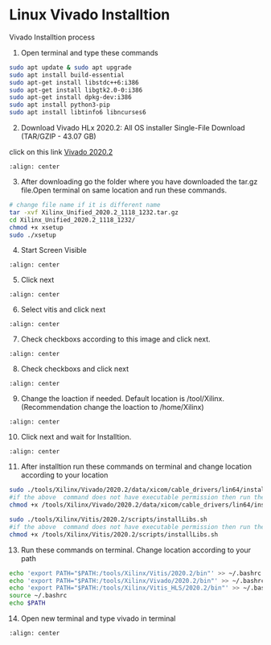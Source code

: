 # Linux Vivado Installtion
Vivado Installtion process

1. Open terminal and type these commands
```bash
sudo apt update & sudo apt upgrade
sudo apt install build-essential
sudo apt-get install libstdc++6:i386
sudo apt-get install libgtk2.0-0:i386
sudo apt-get install dpkg-dev:i386
sudo apt install python3-pip
sudo apt install libtinfo6 libncurses6
```

2. Download Vivado HLx 2020.2: All OS installer Single-File Download (TAR/GZIP - 43.07 GB)


click on this link [Vivado 2020.2](https://www.xilinx.com/support/download/index.html/content/xilinx/en/downloadNav/vivado-design-tools/archive.html)


```{figure} ./images/img1.png
:align: center
```
3. After downloading go the folder where you have downloaded the tar.gz file.Open terminal on same location and run these commands.

```bash
# change file name if it is different name
tar -xvf Xilinx_Unified_2020.2_1118_1232.tar.gz
cd Xilinx_Unified_2020.2_1118_1232/
chmod +x xsetup
sudo ./xsetup
```
4. Start Screen Visible
```{figure} ./images/img2.png
:align: center
```
5. Click next

```{figure} ./images/img3.png
:align: center
```
6. Select vitis and click next

```{figure} ./images/img4.png
:align: center
```
7. Check checkboxs according to this image and click next.

```{figure} ./images/img5.png
:align: center
```
8. Check checkboxs and click next
```{figure} ./images/img6.png
:align: center
```
9. Change the loaction if needed. Default location is  /tool/Xilinx.(Recommendation change the loaction to /home/Xilinx)
```{figure} ./images/img7.png
:align: center
```
10. Click next and wait for Installtion.
```{figure} ./images/img8.png
:align: center
```

11. After installtion run these commands on terminal and change location according to your location

```bash
sudo ./tools/Xilinx/Vivado/2020.2/data/xicom/cable_drivers/lin64/install_script/install_drivers/install_drivers
#if the above  command does not have executable permission then run the below  command first and then run the above again
chmod +x /tools/Xilinx/Vivado/2020.2/data/xicom/cable_drivers/lin64/install_script/install_drivers/install_drivers
```
```bash
sudo ./tools/Xilinx/Vitis/2020.2/scripts/installLibs.sh
#if the above  command does not have executable permission then run the below  command first and then run the above again
chmod +x /tools/Xilinx/Vitis/2020.2/scripts/installLibs.sh
```
13. Run these commands on terminal. Change location according to your path

```bash
echo 'export PATH="$PATH:/tools/Xilinx/Vitis/2020.2/bin"' >> ~/.bashrc
echo 'export PATH="$PATH:/tools/Xilinx/Vivado/2020.2/bin"' >> ~/.bashrc
echo 'export PATH="$PATH:/tools/Xilinx/Vitis_HLS/2020.2/bin"' >> ~/.bashrc
source ~/.bashrc
echo $PATH
```
14. Open new terminal and type vivado in terminal
```{figure} ./images/img9.png
:align: center
```
